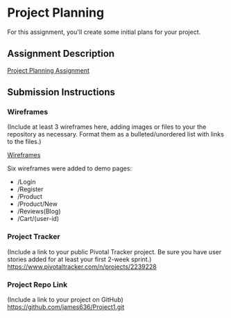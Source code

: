 # Project Planning
For this assignment, you'll create some initial plans for your project.

## Assignment Description
[Project Planning Assignment](https://education.launchcode.org/liftoff/assignments/planning/)

## Submission Instructions

### Wireframes

(Include at least 3 wireframes here, adding images or files to your the repository as necessary. Format them as a bulleted/unordered list with links to the files.)

[Wireframes](https://github.com/james636/liftoff-assignments/blob/master/P3-Project_Planning/Wireframes.pdf)

Six wireframes were added to demo pages: 

- /Login 
- /Register
- /Product
- /Product/New
- /Reviews(Blog)
- /Cart/(user-id)      

### Project Tracker

(Include a link to your public Pivotal Tracker project. Be sure you have user stories added for at least your first 2-week sprint.)
https://www.pivotaltracker.com/n/projects/2239228 
### Project Repo Link

(Include a link to your project on GitHub)
https://github.com/james636/Project1.git
